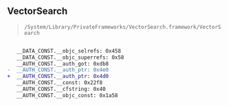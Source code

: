 ## VectorSearch

> `/System/Library/PrivateFrameworks/VectorSearch.framework/VectorSearch`

```diff

   __DATA_CONST.__objc_selrefs: 0x458
   __DATA_CONST.__objc_superrefs: 0x58
   __AUTH_CONST.__auth_got: 0xdb8
-  __AUTH_CONST.__auth_ptr: 0x4e0
+  __AUTH_CONST.__auth_ptr: 0x4d0
   __AUTH_CONST.__const: 0x22f8
   __AUTH_CONST.__cfstring: 0x40
   __AUTH_CONST.__objc_const: 0x1a58

```
